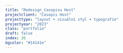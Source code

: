 ```yaml
---
title: "Redesign časopisu Host"
projectclient: "Časopis Host"
projecttype: "layout + vizuální styl + typografie"
projectyear: "2023"
class: "portfolio"
draft: false
index: 26
bgcolor: "#14141e"
---
```



